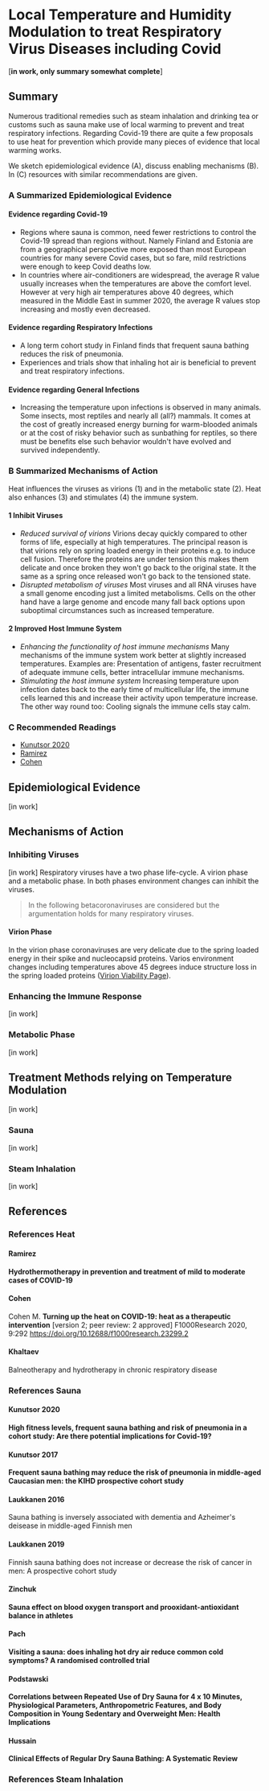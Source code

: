 # Local Temperature and Humidity Modulation to treat Respiratory Virus Diseases including Covid  

[**in work, only summary somewhat complete**]

## Summary
Numerous traditional remedies such as steam inhalation and drinking tea or customs such as sauna make use of local warming to prevent and treat respiratory infections. Regarding Covid-19 there are quite a few proposals to use heat for prevention which provide many pieces of evidence that local warming works.

We sketch epidemiological evidence (A), discuss enabling mechanisms (B). In (C) resources with similar recommendations are given.

### A Summarized Epidemiological Evidence
#### Evidence regarding Covid-19
* Regions where sauna is common, need fewer restrictions to control the Covid-19 spread than regions without. Namely Finland and Estonia are from a geographical perspective more exposed than most European countries for many severe Covid cases, but so fare, mild restrictions were enough to keep Covid deaths low.
* In countries where air-conditioners are widespread, the average R value usually increases when the temperatures are above the comfort level. However at very high air temperatures above 40 degrees, which measured in the Middle East in summer 2020, the average R values stop increasing and mostly even decreased.

#### Evidence regarding Respiratory Infections
* A long term cohort study in Finland finds that frequent sauna bathing reduces the risk of pneumonia.
* Experiences and trials show that inhaling hot air is beneficial to prevent and treat respiratory infections.

#### Evidence regarding General Infections
* Increasing the temperature upon infections is observed in many animals. Some insects, most reptiles and nearly all (all?) mammals. It comes at the cost of greatly increased energy burning for warm-blooded animals or at the cost of risky behavior such as sunbathing for reptiles, so there must be benefits else such behavior wouldn't have evolved and survived independently.

### B Summarized Mechanisms of Action
Heat influences the viruses as virions (1) and in the metabolic state (2). Heat also enhances (3) and stimulates (4) the immune system.

#### 1 Inhibit Viruses
* *Reduced survival of virions*
   Virions decay quickly compared to other forms of life, especially at high temperatures. The principal reason is that virions rely on spring loaded energy in their proteins e.g. to induce cell fusion. Therefore the proteins are under tension this makes them delicate and once broken they won't go back to the original state. It the same as a spring once released won't go back to the tensioned state.
* *Disrupted metabolism of viruses*
   Most viruses and all RNA viruses have a small genome encoding just a limited metabolisms. Cells on the other hand have a large genome and encode many fall back options upon suboptimal circumstances such as increased temperature.

#### 2 Improved Host Immune System
* *Enhancing the functionality of host immune mechanisms*
   Many mechanisms of the immune system work better at slightly increased temperatures. Examples are: Presentation of antigens, faster recruitment of adequate immune cells, better intracellular immune mechanisms.
* *Stimulating the host immune system*
   Increasing temperature upon infection dates back to the early time of multicellular life, the immune cells learned this and increase their activity upon temperature increase. The other way round too: Cooling signals the immune cells stay calm. 
   
### C Recommended Readings
* [Kunutsor 2020](#kunutsor-2020)
* [Ramirez](#ramirez)
* [Cohen](#cohen)
   
   
## Epidemiological Evidence
[in work]

## Mechanisms of Action
### Inhibiting Viruses
[in work]
Respiratory viruses have a two phase life-cycle. A virion phase and a metabolic phase. In both phases environment changes can inhibit the viruses.

> In the following betacoronaviruses are considered but the argumentation holds for many respiratory viruses.

#### Virion Phase
In the virion phase coronaviruses are very delicate due to the spring loaded energy in their spike and nucleocapsid proteins. Varios environment changes including temperatures above 45 degrees induce structure loss in the spring loaded proteins ([Virion Viability Page](./virion_viability.md)). 

### Enhancing the Immune Response
[in work]



### Metabolic Phase
[in work]

## Treatment Methods relying on Temperature Modulation
[in work]

### Sauna
[in work]


### Steam Inhalation 
[in work]


## References 

### References Heat

#### Ramirez
**Hydrothermotherapy in prevention and treatment of mild to moderate cases of COVID-19**

#### Cohen
Cohen M. 
**Turning up the heat on COVID-19: heat as a therapeutic intervention** 
[version 2; peer review: 2 approved] F1000Research 2020, 9:292 
https://doi.org/10.12688/f1000research.23299.2


#### Khaltaev
Balneotherapy and hydrotherapy in chronic respiratory disease


### References Sauna

#### Kunutsor 2020
**High fitness levels, frequent sauna bathing and risk of pneumonia in a cohort study: Are there potential implications for Covid-19?**

#### Kunutsor 2017
**Frequent sauna bathing may reduce the risk of pneumonia in middle-aged Caucasian men: the KIHD prospective cohort study**

#### Laukkanen 2016
Sauna bathing is inversely associated with dementia and Azheimer's deisease in middle-aged Finnish men

#### Laukkanen 2019
Finnish sauna bathing does not increase or decrease the risk of cancer in men: A prospective cohort study

#### Zinchuk 
**Sauna effect on blood oxygen transport and prooxidant-antioxidant balance in athletes**

#### Pach
**Visiting a sauna: does inhaling hot dry air reduce common cold symptoms? A randomised controlled trial**

#### Podstawski
**Correlations between Repeated Use of Dry Sauna for 4 x 10 Minutes, Physiological Parameters, Anthropometric Features, and Body Composition in Young Sedentary and Overweight Men: Health Implications**

#### Hussain
**Clinical Effects of Regular Dry Sauna Bathing: A Systematic Review**

### References Steam Inhalation










